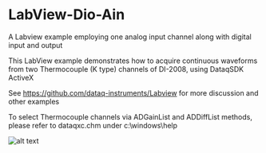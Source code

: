 # LabView-Dio-Ain
A Labview example employing one analog input channel along with digital input and output

This LabView example demonstrates how to acquire continuous waveforms from two Thermocouple (K type) channels of DI-2008, using DataqSDK ActiveX 

See https://github.com/dataq-instruments/Labview for more discussion and other examples

To select Thermocouple channels via ADGainList and ADDiffList methods, please refer to dataqxc.chm under c:\windows\help 

![alt text](https://www.dataq.com/resources/repository/labviewdio.gif "ScreenCapture")

